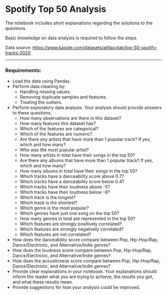 
# Spotify Top 50 Analysis

The notebook includes short explanations regarding the solutions to the questions.

  

Basic knowledge on data analysis is required to follow the steps.

  

Data source: https://www.kaggle.com/datasets/atillacolak/top-50-spotify-tracks-2020

  

---

  

### Requirements:
-   Load the data using Pandas.
-   Perform data cleaning by:
    -   Handling missing values.
    -   Removing duplicate samples and features.
    -   Treating the outliers.
-   Perform exploratory data analysis. Your analysis should provide answers to these questions:
    -   How many observations are there in this dataset?
    -   How many features this dataset has?
    -   Which of the features are categorical?
    -   Which of the features are numeric?
    -   Are there any artists that have more than 1 popular track? If yes, which and how many?
    -   Who was the most popular artist?
    -   How many artists in total have their songs in the top 50?
    -   Are there any albums that have more than 1 popular track? If yes, which and how many?
    -   How many albums in total have their songs in the top 50?
    -   Which tracks have a danceability score above 0.7?
    -   Which tracks have a danceability score below 0.4?
    -   Which tracks have their loudness above -5?
    -   Which tracks have their loudness below -8?
    -   Which track is the longest?
    -   Which track is the shortest?
    -   Which genre is the most popular?
    -   Which genres have just one song on the top 50?
    -   How many genres in total are represented in the top 50?
    -   Which features are strongly positively correlated?
    -   Which features are strongly negatively correlated?
    -   Which features are not correlated?
-   How does the danceability score compare between Pop, Hip-Hop/Rap, Dance/Electronic, and Alternative/Indie genres?
-   How does the loudness score compare between Pop, Hip-Hop/Rap, Dance/Electronic, and Alternative/Indie genres?
-   How does the acousticness score compare between Pop, Hip-Hop/Rap, Dance/Electronic, and Alternative/Indie genres?
-   Provide clear explanations in your notebook. Your explanations should inform the reader what you are trying to achieve, the results you got, and what these results mean.
-   Provide suggestions for how your analysis could be improved.
